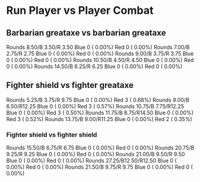 # Run Player vs Player Combat

## Barbarian greataxe vs barbarian greataxe
Rounds  8.50/B 3.50/R 3.50 Blue 0 ( 0.00%) Red 0 ( 0.00%)
Rounds  7.00/B 2.75/R 2.75 Blue 0 ( 0.00%) Red 0 ( 0.00%)
Rounds  9.00/B 3.75/R 3.75 Blue 0 ( 0.00%) Red 0 ( 0.00%)
Rounds 10.50/B 4.50/R 4.50 Blue 0 ( 0.00%) Red 0 ( 0.00%)
Rounds 14.50/B 6.25/R 6.25 Blue 0 ( 0.00%) Red 0 ( 0.00%)

## Fighter shield vs fighter greataxe
Rounds  5.25/B 3.75/R 9.75 Blue 0 ( 0.00%) Red 3 ( 0.68%)
Rounds  9.00/B 6.50/R12.25 Blue 0 ( 0.00%) Red 3 ( 0.57%)
Rounds 10.75/B 7.75/R12.25 Blue 0 ( 0.00%) Red 3 ( 0.50%)
Rounds 11.75/B 8.75/R14.50 Blue 0 ( 0.00%) Red 3 ( 0.52%)
Rounds 13.75/B 9.00/R11.25 Blue 0 ( 0.00%) Red 2 ( 0.35%)

### Fighter shield vs fighter shield
Rounds 15.50/B 6.75/R 6.75 Blue 0 ( 0.00%) Red 0 ( 0.00%)
Rounds 20.75/B 9.25/R 9.25 Blue 0 ( 0.00%) Red 0 ( 0.00%)
Rounds 21.00/B 9.50/R 9.50 Blue 0 ( 0.00%) Red 0 ( 0.00%)
Rounds 27.25/B12.50/R12.50 Blue 0 ( 0.00%) Red 0 ( 0.00%)
Rounds 21.50/B 9.75/R 9.75 Blue 0 ( 0.00%) Red 0 ( 0.00%)
